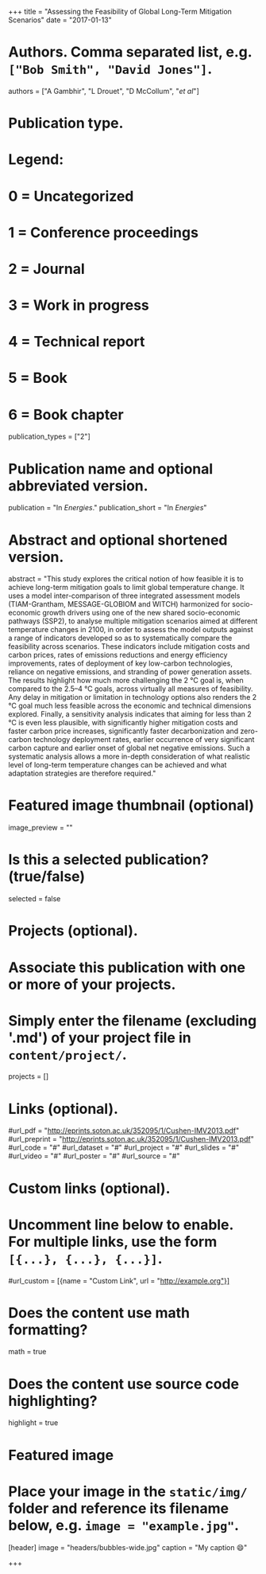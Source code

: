 +++
title = "Assessing the Feasibility of Global Long-Term Mitigation Scenarios"
date = "2017-01-13"

# Authors. Comma separated list, e.g. `["Bob Smith", "David Jones"]`.
authors = ["A Gambhir", "L Drouet", "D McCollum", "*et al*"]

# Publication type.
# Legend:
# 0 = Uncategorized
# 1 = Conference proceedings
# 2 = Journal
# 3 = Work in progress
# 4 = Technical report
# 5 = Book
# 6 = Book chapter
publication_types = ["2"]

# Publication name and optional abbreviated version.
publication = "In *Energies*."
publication_short = "In *Energies*"

# Abstract and optional shortened version.
abstract = "This study explores the critical notion of how feasible it is to achieve long-term mitigation goals to limit global temperature change. It uses a model inter-comparison of three integrated assessment models (TIAM-Grantham, MESSAGE-GLOBIOM and WITCH) harmonized for socio-economic growth drivers using one of the new shared socio-economic pathways (SSP2), to analyse multiple mitigation scenarios aimed at different temperature changes in 2100, in order to assess the model outputs against a range of indicators developed so as to systematically compare the feasibility across scenarios. These indicators include mitigation costs and carbon prices, rates of emissions reductions and energy efficiency improvements, rates of deployment of key low-carbon technologies, reliance on negative emissions, and stranding of power generation assets. The results highlight how much more challenging the 2 °C goal is, when compared to the 2.5–4 °C goals, across virtually all measures of feasibility. Any delay in mitigation or limitation in technology options also renders the 2 °C goal much less feasible across the economic and technical dimensions explored. Finally, a sensitivity analysis indicates that aiming for less than 2 °C is even less plausible, with significantly higher mitigation costs and faster carbon price increases, significantly faster decarbonization and zero-carbon technology deployment rates, earlier occurrence of very significant carbon capture and earlier onset of global net negative emissions. Such a systematic analysis allows a more in-depth consideration of what realistic level of long-term temperature changes can be achieved and what adaptation strategies are therefore required." 

# Featured image thumbnail (optional)
image_preview = ""

# Is this a selected publication? (true/false)
selected = false

# Projects (optional).
#   Associate this publication with one or more of your projects.
#   Simply enter the filename (excluding '.md') of your project file in `content/project/`.
projects = []

# Links (optional).
#url_pdf = "http://eprints.soton.ac.uk/352095/1/Cushen-IMV2013.pdf"
#url_preprint = "http://eprints.soton.ac.uk/352095/1/Cushen-IMV2013.pdf"
#url_code = "#"
#url_dataset = "#"
#url_project = "#"
#url_slides = "#"
#url_video = "#"
#url_poster = "#"
#url_source = "#"

# Custom links (optional).
#   Uncomment line below to enable. For multiple links, use the form `[{...}, {...}, {...}]`.
#url_custom = [{name = "Custom Link", url = "http://example.org"}]

# Does the content use math formatting? 
math = true

# Does the content use source code highlighting?
highlight = true

# Featured image
# Place your image in the `static/img/` folder and reference its filename below, e.g. `image = "example.jpg"`.
[header]
image = "headers/bubbles-wide.jpg"
caption = "My caption :smile:"

+++


